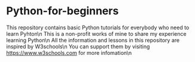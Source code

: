 # Python-for-beginners
This repository contains basic Python tutorials for everybody who need to learn Pyhton\n
This is a non-profit works of mine to share my experience learning Python\n
All the information and lessons in this repository are inspired by W3schools\n
You can support them by visiting https://www.w3schools.com for more infomation\n
